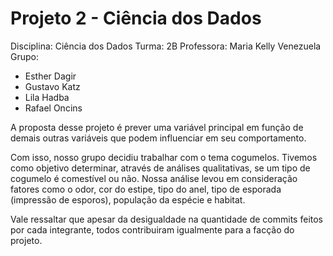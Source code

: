 # Projeto 2 - Ciência dos Dados

Disciplina: Ciência dos Dados
Turma: 2B
Professora: Maria Kelly Venezuela
Grupo:
- Esther Dagir
- Gustavo Katz
- Lila Hadba
- Rafael Oncins

A proposta desse projeto é prever uma variável principal em função de demais outras variáveis
que podem influenciar em seu comportamento.

Com isso, nosso grupo decidiu trabalhar com o tema cogumelos. Tivemos como objetivo determinar, através de análises qualitativas, se um tipo de cogumelo é comestível ou não. Nossa análise levou em consideração fatores como o odor, cor do estipe, tipo do anel, tipo de esporada (impressão de esporos), população da espécie e habitat.

Vale ressaltar que apesar da desigualdade na quantidade de commits feitos por cada integrante, todos contribuiram igualmente para a facção do projeto.
